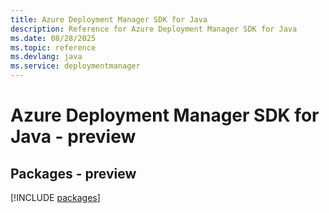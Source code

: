 ```yaml
---
title: Azure Deployment Manager SDK for Java
description: Reference for Azure Deployment Manager SDK for Java
ms.date: 08/28/2025
ms.topic: reference
ms.devlang: java
ms.service: deploymentmanager
---
```

# Azure Deployment Manager SDK for Java - preview
## Packages - preview
[!INCLUDE [packages](deployment-manager-index.md)]